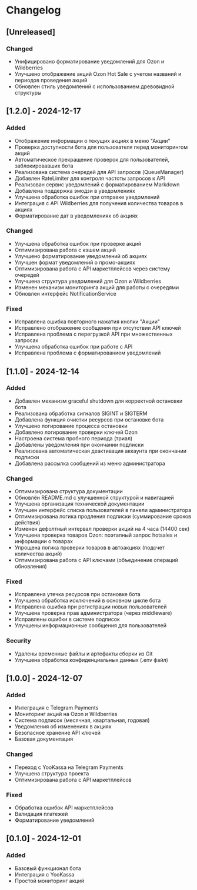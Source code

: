 # Changelog

## [Unreleased]

### Changed
- Унифицировано форматирование уведомлений для Ozon и Wildberries
- Улучшено отображение акций Ozon Hot Sale с учетом названий и периодов проведения акций
- Обновлен стиль уведомлений с использованием древовидной структуры

## [1.2.0] - 2024-12-17

### Added
- Отображение информации о текущих акциях в меню "Акции"
- Проверка доступности бота для пользователя перед мониторингом акций
- Автоматическое прекращение проверок для пользователей, заблокировавших бота
- Реализована система очередей для API запросов (QueueManager)
- Добавлен RateLimiter для контроля частоты запросов к API
- Реализован сервис уведомлений с форматированием Markdown
- Добавлена поддержка эмодзи в уведомлениях
- Улучшена обработка ошибок при отправке уведомлений
- Интеграция с API Wildberries для получения количества товаров в акциях
- Форматирование дат в уведомлениях об акциях

### Changed
- Улучшена обработка ошибок при проверке акций
- Оптимизирована работа с кэшем акций
- Улучшено форматирование уведомлений об акциях
- Улучшен формат уведомлений о промо-акциях
- Оптимизирована работа с API маркетплейсов через систему очередей
- Улучшена структура уведомлений для Ozon и Wildberries
- Изменен механизм мониторинга акций для работы с очередями
- Обновлен интерфейс NotificationService

### Fixed
- Исправлена ошибка повторного нажатия кнопки "Акции"
- Исправлено отображение сообщения при отсутствии API ключей
- Исправлена проблема с перегрузкой API при множественных запросах
- Улучшена обработка ошибок при работе с API
- Исправлена проблема с форматированием уведомлений

## [1.1.0] - 2024-12-14

### Added
- Добавлен механизм graceful shutdown для корректной остановки бота
- Реализована обработка сигналов SIGINT и SIGTERM
- Добавлена функция очистки ресурсов при остановке бота
- Улучшено логирование процесса остановки
- Добавлено логирование проверки ключей Ozon
- Настроена система пробного периода (триал)
- Добавлены уведомления при окончании подписки
- Реализована автоматическая деактивация аккаунта при окончании подписки
- Добавлена рассылка сообщений из меню администратора

### Changed
- Оптимизирована структура документации
- Обновлён README.md с улучшенной структурой и навигацией
- Улучшена организация технической документации
- Улучшен интерфейс списка пользователей в панели администратора
- Оптимизирована логика продления подписки (суммирование сроков действия)
- Изменен дефолтный интервал проверки акций на 4 часа (14400 сек)
- Улучшена проверка товаров Ozon: поэтапный запрос hotsales и информации о товарах
- Упрощена логика проверки товаров в автоакциях (подсчет количества акций)
- Оптимизирована работа с API ключами (объединение операций обновления)

### Fixed
- Исправлена утечка ресурсов при остановке бота
- Улучшена обработка исключений в основном цикле бота
- Исправлена ошибка при регистрации новых пользователей
- Улучшена проверка прав администратора (через middleware)
- Исправлены ошибки в системе подписок
- Улучшены информационные сообщения для пользователей

### Security
- Удалены временные файлы и артефакты сборки из Git
- Улучшена обработка конфиденциальных данных (.env файл)

## [1.0.0] - 2024-12-07

### Added
- Интеграция с Telegram Payments
- Мониторинг акций на Ozon и Wildberries
- Система подписок (месячная, квартальная, годовая)
- Уведомления об изменениях в акциях
- Безопасное хранение API ключей
- Базовая документация

### Changed
- Переход с YooKassa на Telegram Payments
- Улучшена структура проекта
- Оптимизирована работа с API маркетплейсов

### Fixed
- Обработка ошибок API маркетплейсов
- Валидация платежей
- Форматирование уведомлений

## [0.1.0] - 2024-12-01

### Added
- Базовый функционал бота
- Интеграция с YooKassa
- Простой мониторинг акций

